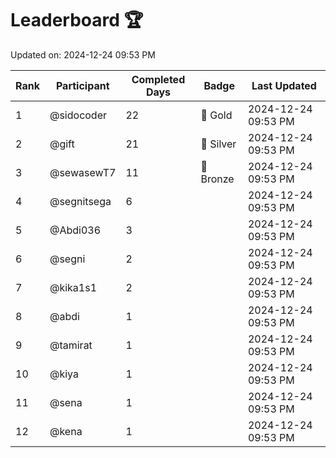 # Leaderboard 🏆

Updated on: 2024-12-24 09:53 PM

| Rank | Participant       | Completed Days | Badge      | Last Updated         |
|------|-------------------|----------------|------------|----------------------|
| 1    | @sidocoder        | 22             | 🏅 Gold     | 2024-12-24 09:53 PM |
| 2    | @gift             | 21             | 🥈 Silver   | 2024-12-24 09:53 PM |
| 3    | @sewasewT7        | 11             | 🥉 Bronze   | 2024-12-24 09:53 PM |
| 4    | @segnitsega       | 6              |            | 2024-12-24 09:53 PM |
| 5    | @Abdi036          | 3              |            | 2024-12-24 09:53 PM |
| 6    | @segni            | 2              |            | 2024-12-24 09:53 PM |
| 7    | @kika1s1          | 2              |            | 2024-12-24 09:53 PM |
| 8    | @abdi             | 1              |            | 2024-12-24 09:53 PM |
| 9    | @tamirat          | 1              |            | 2024-12-24 09:53 PM |
| 10   | @kiya             | 1              |            | 2024-12-24 09:53 PM |
| 11   | @sena             | 1              |            | 2024-12-24 09:53 PM |
| 12   | @kena             | 1              |            | 2024-12-24 09:53 PM |
